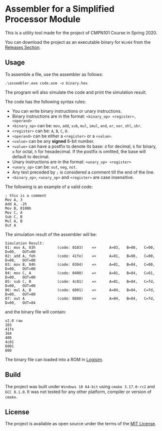 # Assembler for a Simplified Processor Module

This is a utility tool made for the project of CMPN101 Course in Spring 2020.

You can download the project as an executable binary for `Win64` from the [Releases Section](./releases/latest).

## Usage
To assemble a file, use the assembler as follows:

`.\assembler.exe code.asm -o binary.hex`

The program will also simulate the code and print the simulation result.

The code has the following syntax rules:

* You can write binary instructions or unary instructions.
* Binary instructions are in the format: `<binary_op> <register>, <operand>`
* `<binary_op>` can be: `mov`, `add`, `sub`, `mul`, `imul`, `and`, `or`, `xor`, `shl`, `shr`.
* `<register>` can be: `A`, `B`, `C`, `D`.
* `<operand>` can be either a `<register>` or a `<value>`.
* `<value>` can be any __signed__ 8-bit number.
* `<value>` can have a postfix to denote its base: `d` for decimal, `b` for binary, `o` for octal, `h` for hexadecimal. If the postfix is omitted, the base will default to decimal.
* Unary instructions are in the format: `<unary_op> <register>`
* `<unary_op>` can be: `out`, `neg`, `not`.
* Any text preceded by `;` is considered a comment till the end of the line.
* `<binary_op>`, `<unary_op>` and `<register>` are case insensitive.

The following is an example of a valid code:
```
; this is a comment
Mov A, 3
Add A, -2h
Mov B, 0100b
Mov C, A
Sub C, B
Mul A, B
Out A
```

The simulation result of the assembler will be:
```
Simulation Result:
01: mov A, 03h          (code: 0103)    =>      A=03,   B=00,   C=00,   D=00,   OUT=00
02: add A, feh          (code: 41fe)    =>      A=01,   B=00,   C=00,   D=00,   OUT=00
03: mov B, 04h          (code: 0304)    =>      A=01,   B=04,   C=00,   D=00,   OUT=00
04: mov C, A            (code: 0400)    =>      A=01,   B=04,   C=01,   D=00,   OUT=00
05: sub C, B            (code: 4c01)    =>      A=01,   B=04,   C=fd,   D=00,   OUT=00
06: mul A, B            (code: 6001)    =>      A=04,   B=04,   C=fd,   D=00,   OUT=00
07: out A               (code: 0800)    =>      A=04,   B=04,   C=fd,   D=00,   OUT=04
```

and the binary file will contain:
```
v2.0 raw
103
41fe
304
400
4c01
6001
800
```

The binary file can loaded into a ROM in [Logisim](http://www.cburch.com/logisim/).

## Build

The project was built under `Windows 10 64-bit` using `cmake 3.17.0-rc2` and `GCC 8.1.0`. It was not tested for any other platform, compiler or version of `cmake`.

## License
The project is available as open source under the terms of the [MIT License](LICENSE).